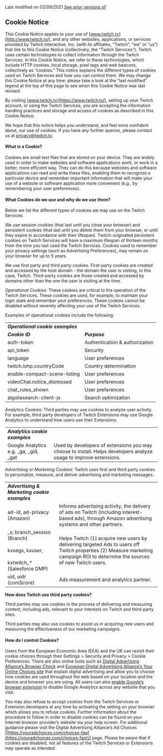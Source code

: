 Last modified on 02/09/2021 [See prior versions of](https://www.twitch.tv/en/legal//archive)

**Cookie Notice**
-----------------

This Cookie Notice applies to your use of [www.twitch.tv](http://www.twitch.tv/), and any other websites, applications, or services provided by Twitch Interactive, Inc. (with its affiliates, “Twitch”, “we” or “us”) that link to this Cookie Notice (collectively, the “Twitch Services”). Twitch uses certain technologies to collect information through the Twitch Services. In this Cookie Notice, we refer to these technologies, which include HTTP cookies, local storage, pixel tags and web beacons, collectively as “cookies.” This notice explains the different types of cookies used on Twitch Services and how you can control them. We may change this Cookie Notice at any time: please take a look at the “last modified” legend at the top of this page to see when this Cookie Notice was last revised. 

By visiting [www.twitch.tv](https://www.twitch.tv/), setting up your Twitch account, or using the Twitch Services, you are accepting the information handling practices and storage and access of cookies as described in this Cookie Notice.

We hope that this notice helps you understand, and feel more confident about, our use of cookies. If you have any further queries, please contact us at [privacy@twitch.tv](mailto:privacy@twitch.tv).

#### **What is a Cookie?**

Cookies are small text files that are stored on your device. They are widely used in order to make websites and software applications work, or work in a better, more efficient way. They can do this because websites and software applications can read and write these files, enabling them to recognize a particular device and remember important information that will make your use of a website or software application more convenient (e.g., by remembering your user preferences).

#### **What Cookies do we use and why do we use them?**

Below we list the different types of cookies we may use on the Twitch Services.

We use session cookies (that last until you close your browser) and persistent cookies (that last until you delete them from your browser, or until they expire in accordance with their lifespan). Twitch-originated persistent cookies on Twitch Services will have a maximum lifespan of thirteen months from the time you last used the Twitch Services. Cookies used to remember your privacy settings (such as Advertising Preferences), may remain on your browser for up to 5 years.

We use first party and third party cookies. First-party cookies are created and accessed by the host domain - the domain the user is visiting, in this case, Twitch. Third-party cookies are those created and accessed by domains other than the one the user is visiting at the time.

_Operational Cookies:_ These cookies are critical to the operation of the Twitch Services. These cookies are used, for example, to maintain your login state and remember your preferences. These cookies cannot be disabled without severely affecting your use of the Twitch Services. 

Examples of operational cookies include the following:

|     |     |
| --- | --- |
| **_Operational cookie examples_** |     |
| **_Cookie ID_** | **_Purpose_** |
| auth-token | Authentication & authorization |
| api\_token | Security |
| language | User preferences |
| twitch.lohp.countryCode | Country determination |
| enable-compact-scene-listing | User preferences |
| videoChat.notice\_dismissed | User preferences |
| chat\_rules\_shown | User preferences |
| algoliasearch-client-js | Search optimization |

_Analytics Cookies:_ Third parties may use cookies to analyze user activity. For example, third party developers of Twitch Extensions may use Google Analytics to understand how users use their Extensions.

|     |     |
| --- | --- |
| **_Analytics cookie examples_** |     |
| Google Analytics e.g. \_ga, \_gid, \_gat | Used by developers of extensions you may choose to install. Helps developers analyze usage to improve extensions. |

_Advertising or Marketing Cookies:_ Twitch uses first and third party cookies to personalize, measure, and deliver advertising and marketing messages.

|     |     |
| --- | --- |
| **_Advertising & Marketing cookie examples_** |     |
| ad-id, ad-privacy (Amazon) | Informs advertising activity, the delivery of ads on Twitch (including interest-based ads), through Amazon advertising systems and other partners. |
| \_s; branch\_session (Branch)  <br><br>kxsegs, kxuser,<br><br>kxtwitch\_\* (Salesforce DMP) | Helps Twitch (1) acquire new users by delivering targeted Ads to users off Twitch properties (2) Measure marketing campaign ROI to determine the sources of new Twitch users. |
| uid, uidr (comScore) | Ads measurement and analytics partner. |

**How does Twitch use third party cookies?**

Third parties may use cookies in the process of delivering and measuring content, including ads, relevant to your interests on Twitch and third-party sites.

Third parties may also use cookies to assist us in acquiring new users and measuring the effectiveness of our marketing campaigns.

#### **How do I control Cookies?**

Users from the European Economic Area (EEA) and the UK can revisit their cookie choices through their Settings > Security and Privacy > Cookie Preferences. There are also online tools such as [Digital Advertising Alliance’s Browser Check](https://optout.aboutads.info/?c=2&lang=EN) and [European Digital Advertising Alliance’s Your Online Choices site](https://www.youronlinechoices.com/) that explain digital advertising and allow you to choose how cookies are used throughout the web based on your location and the device and browser you are using. All users can also [enable Google’s browser extension](https://tools.google.com/dlpage/gaoptout) to disable Google Analytics across any website that you visit.

You may also refuse to accept cookies from the Twitch Services or Extension developers at any time by activating the setting on your browser which allows you to refuse cookies. Further information about the procedure to follow in order to disable cookies can be found on your Internet browser provider’s website via your help screen. For additional guidance please visit the Digital Advertising Alliance’s Ad Choices \[[https://youradchoices.com/choices-faq](https://youradchoices.com/choices-faq)\] page. Please be aware that if cookies are disabled, not all features of the Twitch Services or Extensions may operate as intended.